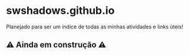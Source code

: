 # swshadows.github.io

Planejado para ser um índice de todas as minhas atividades e links úteis!

## :warning: Ainda em construção :warning:
